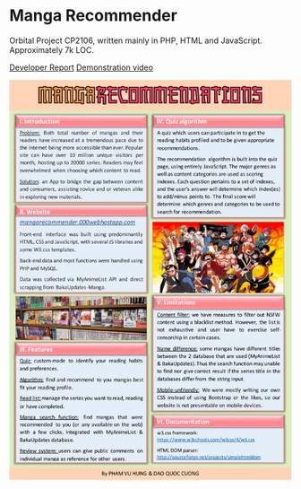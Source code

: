 # Manga Recommender
Orbital Project CP2106, written mainly in PHP, HTML and JavaScript. Approximately 7k LOC.

[Developer Report](https://drive.google.com/open?id=1HLDpCX1pqoluCbAN5D6Bz9UR5C1ONsdt)
[Demonstration video](https://drive.google.com/file/d/0B-JZMBKPVbDWQ0d2YWNiZjFtSHc/view?usp=sharing)

![Poster](docs/poster.jpg?raw=true "Poster")
